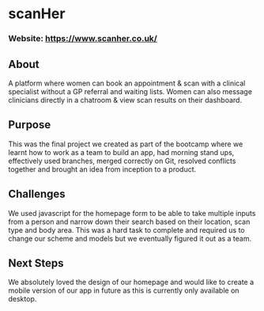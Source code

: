 # scanHer
### Website: https://www.scanher.co.uk/

## About
A platform where women can book an appointment & scan with a clinical specialist without a GP referral and waiting lists. Women can also message clinicians directly in a chatroom & view scan results on their dashboard.

## Purpose
This was the final project we created as part of the bootcamp where we learnt how to work as a team to build an app, had morning stand ups, effectively used branches, merged correctly on Git, resolved conflicts together and brought an idea from inception to a product.

## Challenges
We used javascript for the homepage form to be able to take multiple inputs from a person and narrow down their search based on their location, scan type and body area. This was a hard task to complete and required us to change our scheme and models but we eventually figured it out as a team.

## Next Steps
We absolutely loved the design of our homepage and would like to create a mobile version of our app in future as this is currently only available on desktop.
